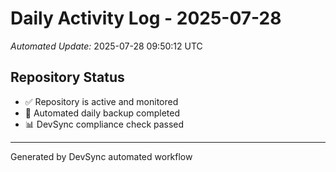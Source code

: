 # Daily Activity Log - 2025-07-28

*Automated Update:* 2025-07-28 09:50:12 UTC

## Repository Status
- ✅ Repository is active and monitored
- 🔄 Automated daily backup completed
- 📊 DevSync compliance check passed

---
Generated by DevSync automated workflow
